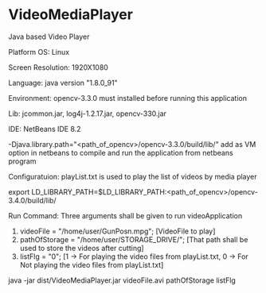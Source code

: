# VideoMediaPlayer
Java based Video Player                                                                                                              

Platform OS: Linux 

Screen Resolution: 1920X1080

Language: java version "1.8.0_91"

Environment: opencv-3.3.0 must installed before running this application

Lib: jcommon.jar, log4j-1.2.17.jar, opencv-330.jar

IDE: NetBeans IDE 8.2

-Djava.library.path="<path_of_opencv>/opencv-3.3.0/build/lib/" add as VM option in netbeans to compile and run the application from netbeans program                                                                                                                      

Configuratuion: playList.txt is used to play the list of videos by media player

export LD_LIBRARY_PATH=$LD_LIBRARY_PATH:<path_of_opencv>/opencv-3.4.0/build/lib/

Run Command: Three arguments shall be given to run videoApplication
1. videoFile = "/home/user/GunPosn.mpg";  [VideoFile to play]
2. pathOfStorage = "/home/user/STORAGE_DRIVE/"; [That path shall be used to store the videos after cutting]
3. listFlg = "0"; [1 -> For playing the video files from playList.txt, 0 -> For Not playing the video files from playList.txt]

java -jar dist/VideoMediaPlayer.jar videoFile.avi pathOfStorage listFlg
  
